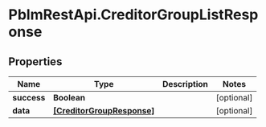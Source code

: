 # PblmRestApi.CreditorGroupListResponse

## Properties
Name | Type | Description | Notes
------------ | ------------- | ------------- | -------------
**success** | **Boolean** |  | [optional] 
**data** | [**[CreditorGroupResponse]**](CreditorGroupResponse.md) |  | [optional] 
